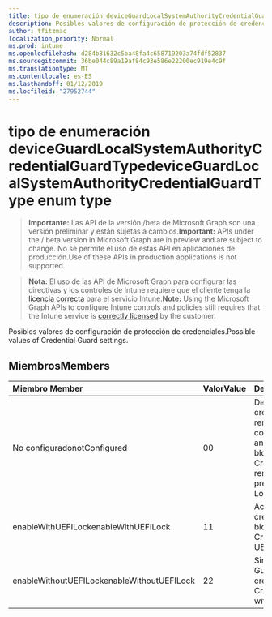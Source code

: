 ```yaml
---
title: tipo de enumeración deviceGuardLocalSystemAuthorityCredentialGuardType
description: Posibles valores de configuración de protección de credenciales.
author: tfitzmac
localization_priority: Normal
ms.prod: intune
ms.openlocfilehash: d284b81632c5ba48fa4c658719203a74fdf52837
ms.sourcegitcommit: 36be044c89a19af84c93e586e22200ec919e4c9f
ms.translationtype: MT
ms.contentlocale: es-ES
ms.lasthandoff: 01/12/2019
ms.locfileid: "27952744"
---
```

# <a name="deviceguardlocalsystemauthoritycredentialguardtype-enum-type"></a><span data-ttu-id="7718f-103">tipo de enumeración deviceGuardLocalSystemAuthorityCredentialGuardType</span><span class="sxs-lookup"><span data-stu-id="7718f-103">deviceGuardLocalSystemAuthorityCredentialGuardType enum type</span></span>

> <span data-ttu-id="7718f-104">**Importante:** Las API de la versión /beta de Microsoft Graph son una versión preliminar y están sujetas a cambios.</span><span class="sxs-lookup"><span data-stu-id="7718f-104">**Important:** APIs under the / beta version in Microsoft Graph are in preview and are subject to change.</span></span> <span data-ttu-id="7718f-105">No se permite el uso de estas API en aplicaciones de producción.</span><span class="sxs-lookup"><span data-stu-id="7718f-105">Use of these APIs in production applications is not supported.</span></span>

> <span data-ttu-id="7718f-106">**Nota:** El uso de las API de Microsoft Graph para configurar las directivas y los controles de Intune requiere que el cliente tenga la [licencia correcta](https://go.microsoft.com/fwlink/?linkid=839381) para el servicio Intune.</span><span class="sxs-lookup"><span data-stu-id="7718f-106">**Note:** Using the Microsoft Graph APIs to configure Intune controls and policies still requires that the Intune service is [correctly licensed](https://go.microsoft.com/fwlink/?linkid=839381) by the customer.</span></span>

<span data-ttu-id="7718f-107">Posibles valores de configuración de protección de credenciales.</span><span class="sxs-lookup"><span data-stu-id="7718f-107">Possible values of Credential Guard settings.</span></span>
## <a name="members"></a><span data-ttu-id="7718f-108">Miembros</span><span class="sxs-lookup"><span data-stu-id="7718f-108">Members</span></span>
|<span data-ttu-id="7718f-109">Miembro	</span><span class="sxs-lookup"><span data-stu-id="7718f-109">Member</span></span>|<span data-ttu-id="7718f-110">Valor</span><span class="sxs-lookup"><span data-stu-id="7718f-110">Value</span></span>|<span data-ttu-id="7718f-111">Descripción</span><span class="sxs-lookup"><span data-stu-id="7718f-111">Description</span></span>|
|:---|:---|:---|
|<span data-ttu-id="7718f-112">No configurado</span><span class="sxs-lookup"><span data-stu-id="7718f-112">notConfigured</span></span>|<span data-ttu-id="7718f-113">0</span><span class="sxs-lookup"><span data-stu-id="7718f-113">0</span></span>|<span data-ttu-id="7718f-114">Desactiva el Guard credenciales de forma remota si ha configurado anteriormente sin bloqueo UEFI.</span><span class="sxs-lookup"><span data-stu-id="7718f-114">Turns off Credential Guard remotely if configured previously without UEFI Lock.</span></span>|
|<span data-ttu-id="7718f-115">enableWithUEFILock</span><span class="sxs-lookup"><span data-stu-id="7718f-115">enableWithUEFILock</span></span>|<span data-ttu-id="7718f-116">1</span><span class="sxs-lookup"><span data-stu-id="7718f-116">1</span></span>|<span data-ttu-id="7718f-117">Activa Guard de credenciales con bloqueo UEFI.</span><span class="sxs-lookup"><span data-stu-id="7718f-117">Turns on Credential Guard with UEFI lock.</span></span>|
|<span data-ttu-id="7718f-118">enableWithoutUEFILock</span><span class="sxs-lookup"><span data-stu-id="7718f-118">enableWithoutUEFILock</span></span>|<span data-ttu-id="7718f-119">2</span><span class="sxs-lookup"><span data-stu-id="7718f-119">2</span></span>|<span data-ttu-id="7718f-120">Sin bloqueo UEFI activa Guard de credenciales.</span><span class="sxs-lookup"><span data-stu-id="7718f-120">Turns on Credential Guard without UEFI lock.</span></span>|





